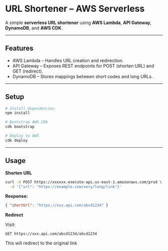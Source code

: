 # URL Shortener – AWS Serverless

A simple **serverless URL shortener** using **AWS Lambda**, **API Gateway**, **DynamoDB**, and **AWS CDK**.

---

## Features

* AWS Lambda – Handles URL creation and redirection.
* API Gateway – Exposes REST endpoints for POST (shorten URL) and GET (redirect).
* DynamoDB – Stores mappings between short codes and long URLs.
---

## Setup

```sh
# Install dependencies
npm install

# Bootstrap AWS CDK
cdk bootstrap

# Deploy to AWS
cdk deploy
```

---

## Usage

**Shorten URL**

```sh
curl -X POST https://xxxxxx.execute-api.us-east-1.amazonaws.com/prod \
  -d '{"url": "https://example.com/very/long/link"}'
  ```

**Response:**

```json
{ "shortUrl": "https://xxx.api.com/abcd1234" }
```

**Redirect**

Visit: 
```
GET https://xxx.api.com/abcd1234/abcd1234
```

This will redirect to the original link